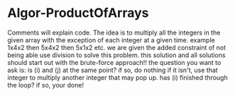# Algor-ProductOfArrays
Comments will explain code. The idea is to multiply all the integers in the given array with the exception of each integer at a given time. example 1x4x2 then 5x4x2 then 5x1x2 etc. we are given the added constraint of not being able use division to solve this problem. this solution and all solutions should start out with the brute-force approach!! the question you want to ask is: is (i) and (j) at the same point? if so, do nothing if it isn't, use that integer to multiply another integer that may pop up. has (i) finished through the loop? if so, your done! 
